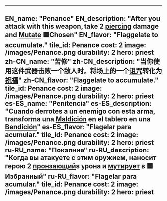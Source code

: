 ---

EN_name: "Penance"
EN_description: "After you attack with this weapon, take 2 <u>piercing</u> damage and <u>Mutate</u> 🟦Chosen"
EN_flavor: "Flaggelate to accumulate."
tile_id: Penance
cost: 2
image: /images/Penance.png
durability: 2
hero: priest
zh-CN_name: "苦修"
zh-CN_description: "当你使用这件武器击败一个敌人时，将场上的一个<u>诅咒</u>转化为<u>祝福</u>"
zh-CN_flavor: "Flaggelate to accumulate."
tile_id: Penance
cost: 2
image: /images/Penance.png
durability: 2
hero: priest
es-ES_name: "Penitencia"
es-ES_description: "Cuando derrotes a un enemigo con esta arma, transforma una <u>Maldición</u> en el tablero en una <u>Bendición</u>"
es-ES_flavor: "Flagelar para acumular."
tile_id: Penance
cost: 2
image: /images/Penance.png
durability: 2
hero: priest
ru-RU_name: "Покаяние"
ru-RU_description: "Когда вы атакуете с этим оружием, наносит герою 2 <u>пронзающий</u>s урона и <u>мутирует</u> в 🟦Избранный"
ru-RU_flavor: "Flagelar para acumular."
tile_id: Penance
cost: 2
image: /images/Penance.png
durability: 2
hero: priest
---